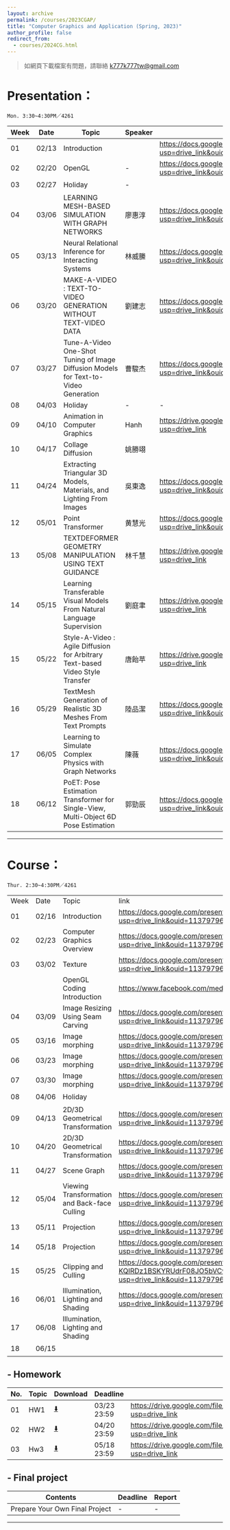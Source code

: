 ```yaml
---
layout: archive
permalink: /courses/2023CGAP/
title: "Computer Graphics and Application (Spring, 2023)"
author_profile: false
redirect_from: 
  - courses/2024CG.html
---
```


> 如網頁下載檔案有問題，請聯絡 k777k777tw@gmail.com

# Presentation：
`Mon. 3:30~4:30PM／4261`

| Week | Date  | Topic | Speaker | link | Download |
|------|-------|-------|---------|------|----------|
| 01   | 02/13 | Introduction |  | https://docs.google.com/presentation/d/1eHbsgaaGWc0Jfipp7pL3jtK2EWP2Uibg/edit?usp=drive_link&ouid=113797969699172566331&rtpof=true&sd=true | [⬇️](https://docs.google.com/presentation/d/1eHbsgaaGWc0Jfipp7pL3jtK2EWP2Uibg/edit?usp=drive_link&ouid=113797969699172566331&rtpof=true&sd=true) |
| 02   | 02/20 | OpenGL | - | https://docs.google.com/presentation/d/13Ps4CTM4oypwpehZXp4l7WZ39i9COjsB/edit?usp=drive_link&ouid=113797969699172566331&rtpof=true&sd=true | [⬇️](https://docs.google.com/presentation/d/13Ps4CTM4oypwpehZXp4l7WZ39i9COjsB/edit?usp=drive_link&ouid=113797969699172566331&rtpof=true&sd=true) |
| 03   | 02/27 | Holiday | - |  | [⬇️]() |
| 04   | 03/06 | LEARNING MESH-BASED SIMULATION WITH GRAPH NETWORKS | 廖惠淳 | https://docs.google.com/presentation/d/1GgKgGGGMaRotCiLEmWkzafenxTjmOeWx/edit?usp=drive_link&ouid=113797969699172566331&rtpof=true&sd=true | [⬇️](https://docs.google.com/presentation/d/1GgKgGGGMaRotCiLEmWkzafenxTjmOeWx/edit?usp=drive_link&ouid=113797969699172566331&rtpof=true&sd=true) |
| 05   | 03/13 | Neural Relational Inference for Interacting Systems | 林威縢 | https://docs.google.com/presentation/d/1yorLoRTAGsVeGcAbiC0PLA3cCtxIKYay/edit?usp=drive_link&ouid=113797969699172566331&rtpof=true&sd=true | [⬇️](https://docs.google.com/presentation/d/1yorLoRTAGsVeGcAbiC0PLA3cCtxIKYay/edit?usp=drive_link&ouid=113797969699172566331&rtpof=true&sd=true) |
| 06   | 03/20 | MAKE-A-VIDEO : TEXT-TO-VIDEO GENERATION WITHOUT TEXT-VIDEO DATA | 劉建志 | https://docs.google.com/presentation/d/19nkxjsUrnDqN8DpTfyQASo9SORZwhigx/edit?usp=drive_link&ouid=113797969699172566331&rtpof=true&sd=true | [⬇️](https://docs.google.com/presentation/d/19nkxjsUrnDqN8DpTfyQASo9SORZwhigx/edit?usp=drive_link&ouid=113797969699172566331&rtpof=true&sd=true) |
| 07   | 03/27 | Tune-A-Video One-Shot Tuning of Image Diffusion Models for Text-to-Video Generation | 曹駿杰 | https://docs.google.com/presentation/d/1xYNqGJ0sbnmVX8MJEQnzpb2Klw2urefb/edit?usp=drive_link&ouid=113797969699172566331&rtpof=true&sd=true | [⬇️](https://docs.google.com/presentation/d/1xYNqGJ0sbnmVX8MJEQnzpb2Klw2urefb/edit?usp=drive_link&ouid=113797969699172566331&rtpof=true&sd=true) |
| 08   | 04/03 | Holiday | - | - | - |
| 09   | 04/10 | Animation in Computer Graphics | Hanh | https://drive.google.com/file/d/1oVKuQQC6MwspayvNrHdDaNDSyW-3ZWTP/view?usp=drive_link | [⬇️](https://drive.google.com/file/d/1oVKuQQC6MwspayvNrHdDaNDSyW-3ZWTP/view?usp=drive_link) |
| 10   | 04/17 | Collage Diffusion | 姚勝翊 |  | [⬇️]() |
| 11   | 04/24 | Extracting Triangular 3D Models, Materials, and Lighting From Images | 吳東逸 | https://docs.google.com/presentation/d/1t2c__F1QcCHq-G1LiM1-4zhJ5kTiKewa/edit?usp=drive_link&ouid=113797969699172566331&rtpof=true&sd=true | [⬇️](https://docs.google.com/presentation/d/1t2c__F1QcCHq-G1LiM1-4zhJ5kTiKewa/edit?usp=drive_link&ouid=113797969699172566331&rtpof=true&sd=true) |
| 12   | 05/01 | Point Transformer | 黄慧光 | https://docs.google.com/presentation/d/1OSzy5r9HU4s_CmhPdH7hN4DDIgM-iHcJ/edit?usp=drive_link&ouid=113797969699172566331&rtpof=true&sd=true | [⬇️](https://docs.google.com/presentation/d/1OSzy5r9HU4s_CmhPdH7hN4DDIgM-iHcJ/edit?usp=drive_link&ouid=113797969699172566331&rtpof=true&sd=true) |
| 13   | 05/08 | TEXTDEFORMER GEOMETRY MANIPULATION USING TEXT GUIDANCE | 林千慧 | https://drive.google.com/file/d/1MAbB2VxT5juipfvREqN3swu0A8ncpKSB/view?usp=drive_link | [⬇️](https://drive.google.com/file/d/1MAbB2VxT5juipfvREqN3swu0A8ncpKSB/view?usp=drive_link) |
| 14   | 05/15 | Learning Transferable Visual Models From Natural Language Supervision | 劉庭聿 | https://drive.google.com/file/d/10kR7IjglO33Vyydz9JLl7LI1rfBLPpq5/view?usp=drive_link | [⬇️](https://drive.google.com/file/d/10kR7IjglO33Vyydz9JLl7LI1rfBLPpq5/view?usp=drive_link) |
| 15   | 05/22 | Style-A-Video : Agile Diffusion for Arbitrary Text-based Video Style Transfer | 唐飴苹 | https://drive.google.com/file/d/17RyuL-JR5KXTq5Z0THEjDATqhPrE6-qc/view?usp=drive_link | [⬇️](https://drive.google.com/file/d/17RyuL-JR5KXTq5Z0THEjDATqhPrE6-qc/view?usp=drive_link) |
| 16   | 05/29 | TextMesh Generation of Realistic 3D Meshes From Text Prompts | 陸品潔 | https://docs.google.com/presentation/d/1xpLo9wdVmJdgySOxvrgm8IIKG1r_cKlC/edit?usp=drive_link&ouid=113797969699172566331&rtpof=true&sd=true | [⬇️](https://docs.google.com/presentation/d/1xpLo9wdVmJdgySOxvrgm8IIKG1r_cKlC/edit?usp=drive_link&ouid=113797969699172566331&rtpof=true&sd=true) |
| 17   | 06/05 | Learning to Simulate Complex Physics with Graph Networks | 陳薇 | https://docs.google.com/presentation/d/1GgKgGGGMaRotCiLEmWkzafenxTjmOeWx/edit?usp=drive_link&ouid=113797969699172566331&rtpof=true&sd=true | [⬇️](https://docs.google.com/presentation/d/1GgKgGGGMaRotCiLEmWkzafenxTjmOeWx/edit?usp=drive_link&ouid=113797969699172566331&rtpof=true&sd=true) |
| 18   | 06/12 | PoET: Pose Estimation Transformer for Single-View, Multi-Object 6D Pose Estimation | 郭勁辰 | https://docs.google.com/presentation/d/1OzqV2erHTtqSI7W2HAk-1KCLXEPxxzy5/edit?usp=drive_link&ouid=113797969699172566331&rtpof=true&sd=true | [⬇️](https://docs.google.com/presentation/d/1OzqV2erHTtqSI7W2HAk-1KCLXEPxxzy5/edit?usp=drive_link&ouid=113797969699172566331&rtpof=true&sd=true) |


---

# Course：
`Thur. 2:30~4:30PM／4261`

|      |       |       |      |          |
|------|-------|-------|------|----------|
| Week | Date  | Topic | link | Download |
| 01   | 02/16 | Introduction | https://docs.google.com/presentation/d/1eHbsgaaGWc0Jfipp7pL3jtK2EWP2Uibg/edit?usp=drive_link&ouid=113797969699172566331&rtpof=true&sd=true | [⬇️](https://docs.google.com/presentation/d/1eHbsgaaGWc0Jfipp7pL3jtK2EWP2Uibg/edit?usp=drive_link&ouid=113797969699172566331&rtpof=true&sd=true) |
| 02   | 02/23 | Computer Graphics Overview | https://docs.google.com/presentation/d/1uuR0oXMhL9xc_lleUD3c3hdJDw8N5Kh0/edit?usp=drive_link&ouid=113797969699172566331&rtpof=true&sd=true | [⬇️](https://docs.google.com/presentation/d/1uuR0oXMhL9xc_lleUD3c3hdJDw8N5Kh0/edit?usp=drive_link&ouid=113797969699172566331&rtpof=true&sd=true) |
| 03   | 03/02 | Texture | https://docs.google.com/presentation/d/1RPzFgjEfZO45nR32BcmZHNfzNSey9x95/edit?usp=drive_link&ouid=113797969699172566331&rtpof=true&sd=true | [⬇️](https://docs.google.com/presentation/d/1RPzFgjEfZO45nR32BcmZHNfzNSey9x95/edit?usp=drive_link&ouid=113797969699172566331&rtpof=true&sd=true) |
|      |       | OpenGL Coding Introduction | https://www.facebook.com/media/set/?set=oa.530645309207621&type=3 |  |
| 04   | 03/09 | Image Resizing Using Seam Carving | https://docs.google.com/presentation/d/1X-Qr48PjaEQ6c3xPYOhT4hNrCXUR4p2Z/edit?usp=drive_link&ouid=113797969699172566331&rtpof=true&sd=true | [⬇️](https://docs.google.com/presentation/d/1X-Qr48PjaEQ6c3xPYOhT4hNrCXUR4p2Z/edit?usp=drive_link&ouid=113797969699172566331&rtpof=true&sd=true) |
| 05   | 03/16 | Image morphing | https://docs.google.com/presentation/d/15R2KGWxo-1vR5NNfqr1xa828AFzpr0Xc/edit?usp=drive_link&ouid=113797969699172566331&rtpof=true&sd=true | [⬇️](https://docs.google.com/presentation/d/15R2KGWxo-1vR5NNfqr1xa828AFzpr0Xc/edit?usp=drive_link&ouid=113797969699172566331&rtpof=true&sd=true) |
| 06   | 03/23 | Image morphing | https://docs.google.com/presentation/d/15R2KGWxo-1vR5NNfqr1xa828AFzpr0Xc/edit?usp=drive_link&ouid=113797969699172566331&rtpof=true&sd=true | [⬇️](https://docs.google.com/presentation/d/15R2KGWxo-1vR5NNfqr1xa828AFzpr0Xc/edit?usp=drive_link&ouid=113797969699172566331&rtpof=true&sd=true) |
| 07   | 03/30 | Image morphing | https://docs.google.com/presentation/d/15R2KGWxo-1vR5NNfqr1xa828AFzpr0Xc/edit?usp=drive_link&ouid=113797969699172566331&rtpof=true&sd=true | [⬇️](https://docs.google.com/presentation/d/15R2KGWxo-1vR5NNfqr1xa828AFzpr0Xc/edit?usp=drive_link&ouid=113797969699172566331&rtpof=true&sd=true) |
| 08   | 04/06 | Holiday |  | [⬇️]() |
| 09   | 04/13 | 2D/3D Geometrical Transformation | https://docs.google.com/presentation/d/1bf5epvKdjPWHfu7Jhq-AI1ezXhKTDgtT/edit?usp=drive_link&ouid=113797969699172566331&rtpof=true&sd=true | [⬇️](https://docs.google.com/presentation/d/1bf5epvKdjPWHfu7Jhq-AI1ezXhKTDgtT/edit?usp=drive_link&ouid=113797969699172566331&rtpof=true&sd=true) |
| 10   | 04/20 | 2D/3D Geometrical Transformation | https://docs.google.com/presentation/d/1bf5epvKdjPWHfu7Jhq-AI1ezXhKTDgtT/edit?usp=drive_link&ouid=113797969699172566331&rtpof=true&sd=true | [⬇️](https://docs.google.com/presentation/d/1bf5epvKdjPWHfu7Jhq-AI1ezXhKTDgtT/edit?usp=drive_link&ouid=113797969699172566331&rtpof=true&sd=true) |
| 11   | 04/27 | Scene Graph | https://docs.google.com/presentation/d/1YvT10y6QdxM7tfLJKN_6It8iiLXQffHr/edit?usp=drive_link&ouid=113797969699172566331&rtpof=true&sd=true | [⬇️](https://docs.google.com/presentation/d/1YvT10y6QdxM7tfLJKN_6It8iiLXQffHr/edit?usp=drive_link&ouid=113797969699172566331&rtpof=true&sd=true) |
| 12   | 05/04 | Viewing Transformation and Back-face Culling | https://docs.google.com/presentation/d/1wAFcOeVGIgAqUGrnSvUS3KPKxXOdt9JJ/edit?usp=drive_link&ouid=113797969699172566331&rtpof=true&sd=true | [⬇️](https://docs.google.com/presentation/d/1wAFcOeVGIgAqUGrnSvUS3KPKxXOdt9JJ/edit?usp=drive_link&ouid=113797969699172566331&rtpof=true&sd=true) |
| 13   | 05/11 | Projection | https://docs.google.com/presentation/d/16gb2w8AubIA82FMah9dLm6caT_hz9aAb/edit?usp=drive_link&ouid=113797969699172566331&rtpof=true&sd=true | [⬇️](https://docs.google.com/presentation/d/16gb2w8AubIA82FMah9dLm6caT_hz9aAb/edit?usp=drive_link&ouid=113797969699172566331&rtpof=true&sd=true) |
| 14   | 05/18 | Projection | https://docs.google.com/presentation/d/16gb2w8AubIA82FMah9dLm6caT_hz9aAb/edit?usp=drive_link&ouid=113797969699172566331&rtpof=true&sd=true | [⬇️](https://docs.google.com/presentation/d/16gb2w8AubIA82FMah9dLm6caT_hz9aAb/edit?usp=drive_link&ouid=113797969699172566331&rtpof=true&sd=true) |
| 15   | 05/25 | Clipping and Culling | https://docs.google.com/presentation/d/1e0ocgJ-KQIRDz1BSKYRUdrF08JO5bVCw/edit?usp=drive_link&ouid=113797969699172566331&rtpof=true&sd=true | [⬇️](https://docs.google.com/presentation/d/1e0ocgJ-KQIRDz1BSKYRUdrF08JO5bVCw/edit?usp=drive_link&ouid=113797969699172566331&rtpof=true&sd=true) |
| 16   | 06/01 | Illumination, Lighting and Shading | https://docs.google.com/presentation/d/1L1fR40qXYT5naEKtjjXQ6i7gpNlUN294/edit?usp=drive_link&ouid=113797969699172566331&rtpof=true&sd=true | [⬇️](https://docs.google.com/presentation/d/1L1fR40qXYT5naEKtjjXQ6i7gpNlUN294/edit?usp=drive_link&ouid=113797969699172566331&rtpof=true&sd=true) |
| 17   | 06/08 | Illumination, Lighting and Shading |  | [⬇️]() |
| 18   | 06/15 |  |  | [⬇️]() |

## - Homework

| No. | Topic | Download | Deadline    | link |
|-----|-------|----------|-------------|------|
| 01  | HW1   | [⬇️](https://drive.google.com/file/d/1oWyoSrXME4Iv5cxcK9Jc0-S0k1as-r4s/view?usp=drive_link) | 03/23 23:59 | https://drive.google.com/file/d/1oWyoSrXME4Iv5cxcK9Jc0-S0k1as-r4s/view?usp=drive_link |
| 02  | HW2   | [⬇️](https://drive.google.com/file/d/14sC8Rf80V3Hpf2CldscQAueaVhIClnP-/view?usp=drive_link) | 04/20 23:59 | https://drive.google.com/file/d/14sC8Rf80V3Hpf2CldscQAueaVhIClnP-/view?usp=drive_link |
| 03  | Hw3   | [⬇️](https://drive.google.com/file/d/1MEQCnd4S3oiLbXEjoaa9qEMeKZEeYQe5/view?usp=drive_link) | 05/18 23:59 | https://drive.google.com/file/d/1MEQCnd4S3oiLbXEjoaa9qEMeKZEeYQe5/view?usp=drive_link |

## - Final project

| Contents                       | Deadline | Report |
|--------------------------------|----------|--------|
| Prepare Your Own Final Project | -        | -      |

---
